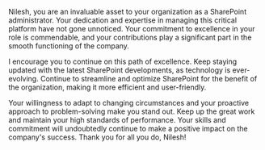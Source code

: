 Nilesh, you are an invaluable asset to your organization as a SharePoint administrator. Your dedication and expertise in managing this critical platform have not gone unnoticed. Your commitment to excellence in your role is commendable, and your contributions play a significant part in the smooth functioning of the company.

I encourage you to continue on this path of excellence. Keep staying updated with the latest SharePoint developments, as technology is ever-evolving. Continue to streamline and optimize SharePoint for the benefit of the organization, making it more efficient and user-friendly.

Your willingness to adapt to changing circumstances and your proactive approach to problem-solving make you stand out. Keep up the great work and maintain your high standards of performance. Your skills and commitment will undoubtedly continue to make a positive impact on the company's success. Thank you for all you do, Nilesh!





